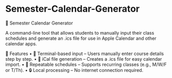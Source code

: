 # Semester-Calendar-Generator

📅 Semester Calendar Generator

A command-line tool that allows students to manually input their class schedules and generate an .ics file for use in Apple Calendar and other calendar apps.

🚀 Features
	•	📝 Terminal-based input – Users manually enter course details step by step.
	•	📆 iCal file generation – Creates a .ics file for easy calendar import.
	•	🔄 Repeatable schedules – Supports recurring classes (e.g., M/W/F or T/Th).
	•	🔒 Local processing – No internet connection required.
